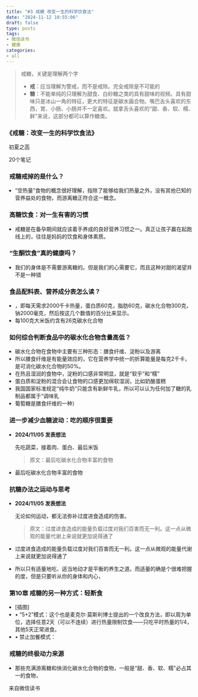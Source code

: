```yaml
---
title: "#3 戒糖 改变一生的科学饮食法"
date: "2024-11-12 10:55:06"
draft: false
type: posts
tags:
- 微信读书
- 健康
categories:
- all
---
```




> 戒糖，关键是理解两个字
>
> - **戒**：应当理解为警戒，而不是戒除。完全戒除是不可能的
> - **糖**：不能单纯的只理解为甜食、白砂糖之类的具有甜味的视频。具有甜味只是冰山一角的特征，更大的特征是碳水画合物。嘴巴舌头喜欢的东西，胃、小肠、小肠并不一定喜欢。就拿舌头喜欢的“甜、香、软、糯、鲜”来说，这部分都可以算作糖类。



### **《戒糖：改变一生的科学饮食法》**

 初夏之菡

 20个笔记

###  **戒糖戒掉的是什么？**

- “空热量”食物的概念很好理解，指除了能够给我们热量之外，没有其他已知的营养益处的食物，而游离糖正符合这一概念。

###  **高糖饮食：对一生有害的习惯**

- 戒糖是在备孕期间就应该着手养成的良好营养习惯之一。真正让孩子赢在起跑线上的，往往是妈妈的饮食和身体素质。

###  **“生酮饮食”真的健康吗？**

- 我们的身体是不需要游离糖的。但是我们的心需要它，而且这种对甜的渴望并不是一种错

###  **食品配料表、营养成分表怎么读？**

- ，即每天需求2000千卡热量，蛋白质60克，脂肪60克，碳水化合物300克，钠2000毫克，然后按这几个数值的百分比来显示。
- 每100克大米饭约含有26克碳水化合物

###  **如何综合判断食品中的碳水化合物含量高低？**

- 碳水化合物在食物中主要有三种形态：膳食纤维、淀粉以及游离
- 所以膳食纤维是有能量效应的，它在营养学中统一的折算能量是每克2千卡，是可消化碳水化合物的50%。 
- 在热且湿润的食物中，淀粉的口感非常明显，就是“软乎”和“糯”
- 蛋白质和淀粉的混合会让食物的口感更加绵软湿润，比如奶酪蛋糕
- 我国国家标准规定“纯牛奶”只能含有新鲜牛乳，所以可以认为任何加了糖的乳制品都属于“调味乳
- 葡萄糖是膳食纤维的一种）

###  **进一步减少血糖波动：吃的顺序很重要**

- **2024/11/05 发表想法**

  先吃蔬菜，接着肉、蛋白、最后米饭

  > 原文：最后吃碳水化合物丰富的食物

- 最后吃碳水化合物丰富的食物

###  **抗糖办法之运动与思考**

- **2024/11/05 发表想法**

  无论如何运动，都无法弥补过度进食造成的伤害。

  > 原文：过度进食造成的能量负载过度对我们百害而无一利。这一点从微观的能量代谢上来说就更加说得通了

- 过度进食造成的能量负载过度对我们百害而无一利。这一点从微观的能量代谢上来说就更加说得通了

- 所以只有适量地吃、适当地动才是平衡的养生之道。而适量的确是个很难把握的度，但是只要听从你的身体和内心，

###  **第10章 戒糖的另一种方式：轻断食**

- [插图]
- •  “5+2”模式：这个也是麦克尔·莫斯利博士提出的一个改良方法，即以周为单位，选择任意2天（可以不连续）进行热量限制饮食——只吃平时热量的1/4，其他5天正常进食。
- •  禁止加餐模式：

###  **戒糖的终极动力来源**

- 那些充满游离糖和快消化碳水化合物的食物，一般是“甜、香、软、糯”必占其一的食物，

 来自微信读书
